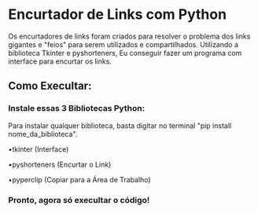 # Encurtador de Links com Python
Os encurtadores de links foram criados para resolver o problema dos links gigantes e "feios" para serem utilizados e compartilhados. Utilizando a biblioteca Tkinter e pyshorteners, Eu conseguir fazer um programa com interface para encurtar os links.
## Como Execultar:
### Instale essas 3 Bibliotecas Python:

Para instalar qualquer biblioteca, basta digitar no terminal "pip install nome_da_biblioteca". 

•tkinter (Interface)

•pyshorteners (Encurtar o Link)

•pyperclip (Copiar para a Área de Trabalho)

### Pronto, agora só execultar o código!

